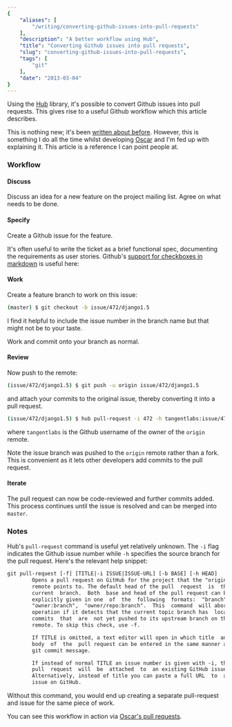 ```yaml
---
{
    "aliases": [
        "/writing/converting-github-issues-into-pull-requests"
    ],
    "description": "A better workflow using Hub",
    "title": "Converting Github issues into pull requests",
    "slug": "converting-github-issues-into-pull-requests",
    "tags": [
        "git"
    ],
    "date": "2013-03-04"
}
---
```



Using the [Hub](http://defunkt.io/hub/) library, it's possible to
convert Github issues into pull requests. This gives rise to a useful
Github workflow which this article describes.

This is nothing new; it's been [written about
before](http://www.topbug.net/blog/2012/03/25/attach-a-pull-request-to-an-existing-github-issue/).
However, this is something I do all the time whilst developing
[Oscar](https://github.com/tangentlabs/django-oscar) and I'm fed up with
explaining it. This article is a reference I can point people at.

### Workflow

#### Discuss

Discuss an idea for a new feature on the project mailing list. Agree on
what needs to be done.

#### Specify

Create a Github issue for the feature.

It's often useful to write the ticket as a brief functional spec,
documenting the requirements as user stories. Github's [support for
checkboxes in
markdown](https://github.com/blog/1375-task-lists-in-gfm-issues-pulls-comments)
is useful here:

#### Work

Create a feature branch to work on this issue:

``` bash
(master) $ git checkout -b issue/472/django1.5
```

I find it helpful to include the issue number in the branch name but
that might not be to your taste.

Work and commit onto your branch as normal.

#### Review

Now push to the remote:

``` bash
(issue/472/django1.5) $ git push -u origin issue/472/django1.5
```

and attach your commits to the original issue, thereby converting it
into a pull request.

``` bash
(issue/472/django1.5) $ hub pull-request -i 472 -h tangentlabs:issue/472/django1.5
```

where `tangentlabs` is the Github username of the owner of the `origin`
remote.

Note the issue branch was pushed to the `origin` remote rather than a
fork. This is convenient as it lets other developers add commits to the
pull request.

#### Iterate

The pull request can now be code-reviewed and further commits added.
This process continues until the issue is resolved and can be merged
into `master`.

### Notes

Hub's `pull-request` command is useful yet relatively unknown. The `-i`
flag indicates the Github issue number while `-h` specifies the source
branch for the pull request. Here's the relevant help snippet:

```txt
git pull-request [-f] [TITLE|-i ISSUE|ISSUE-URL] [-b BASE] [-h HEAD]
        Opens a pull request on GitHub for the project that the "origin"
        remote points to. The default head of the pull  request  is  the
        current  branch.  Both  base and head of the pull request can be
        explicitly given in one  of  the  following  formats:  "branch",
        "owner:branch",  "owner/repo:branch".  This  command  will abort
        operation if it detects that the current topic branch has  local
        commits  that  are  not yet pushed to its upstream branch on the
        remote. To skip this check, use -f.

        If TITLE is omitted, a text editor will open in which title  and
        body  of  the  pull request can be entered in the same manner as
        git commit message.

        If instead of normal TITLE an issue number is given with -i, the
        pull  request  will  be  attached  to  an existing GitHub issue.
        Alternatively, instead of title you can paste a full URL  to  an
        issue on GitHub.
```

Without this command, you would end up creating a separate pull-request
and issue for the same piece of work.

You can see this workflow in action via [Oscar's pull
requests](https://github.com/tangentlabs/django-oscar/pulls).
